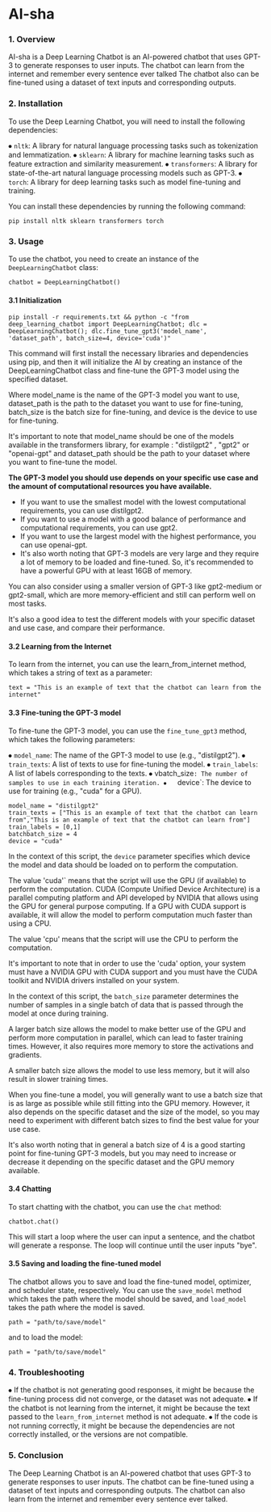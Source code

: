 # AI-sha #

### 1. Overview ### 

AI-sha is a Deep Learning Chatbot is an AI-powered chatbot that uses GPT-3 to generate responses to user inputs.
The chatbot can learn from the internet and remember every sentence ever talked
The chatbot also can be fine-tuned using a dataset of text inputs and corresponding outputs. 

### 2. Installation ### 

To use the Deep Learning Chatbot, you will need to install the following dependencies:

⦁	`nltk`: A library for natural language processing tasks such as tokenization and lemmatization.
⦁	`sklearn`: A library for machine learning tasks such as feature extraction and similarity measurement.
⦁	`transformers`: A library for state-of-the-art natural language processing models such as GPT-3.
⦁	`torch`: A library for deep learning tasks such as model fine-tuning and training.

You can install these dependencies by running the following command:

```pip install nltk sklearn transformers torch```

### 3. Usage ### 

To use the chatbot, you need to create an instance of the `DeepLearningChatbot` class:

```chatbot = DeepLearningChatbot()```

#### 3.1 Initialization #### 

```pip install -r requirements.txt && python -c "from deep_learning_chatbot import DeepLearningChatbot; dlc = DeepLearningChatbot(); dlc.fine_tune_gpt3('model_name', 'dataset_path', batch_size=4, device='cuda')"```

This command will first install the necessary libraries and dependencies using pip, and then it will initialize the AI by creating an instance of the DeepLearningChatbot class and fine-tune the GPT-3 model using the specified dataset.

Where model_name is the name of the GPT-3 model you want to use, dataset_path is the path to the dataset you want to use for fine-tuning, batch_size is the batch size for fine-tuning, and device is the device to use for fine-tuning.

It's important to note that model_name should be one of the models available in the transformers library, for example : "distilgpt2" , "gpt2" or "openai-gpt" and dataset_path should be the path to your dataset where you want to fine-tune the model.

**The GPT-3 model you should use depends on your specific use case and the amount of computational resources you have available.**

 - If you want to use the smallest model with the lowest computational requirements, you can use distilgpt2.
 - If you want to use a model with a good balance of performance and computational requirements, you can use gpt2.
 - If you want to use the largest model with the highest performance, you can use openai-gpt.
 - It's also worth noting that GPT-3 models are very large and they require a lot of memory to be loaded and fine-tuned. So, it's recommended to have a powerful GPU with at least 16GB of memory.

You can also consider using a smaller version of GPT-3 like gpt2-medium or gpt2-small, which are more memory-efficient and still can perform well on most tasks.

It's also a good idea to test the different models with your specific dataset and use case, and compare their performance.

#### 3.2 Learning from the Internet ####

To learn from the internet, you can use the learn_from_internet method, which takes a string of text as a parameter:

```text = "This is an example of text that the chatbot can learn from the internet"```

#### 3.3 Fine-tuning the GPT-3 model #### 

To fine-tune the GPT-3 model, you can use the `fine_tune_gpt3` method, which takes the following parameters:

⦁	`model_name`: The name of the GPT-3 model to use (e.g., "distilgpt2").
⦁	`train_texts`: A list of texts to use for fine-tuning the model.
⦁	`train_labels`: A list of labels corresponding to the texts.
⦁	vbatch_size`: The number of samples to use in each training iteration.
⦁	`device`: The device to use for training (e.g., "cuda" for a GPU).

```
model_name = "distilgpt2"
train_texts = ["This is an example of text that the chatbot can learn from","This is an example of text that the chatbot can learn from"]
train_labels = [0,1]
batchbatch_size = 4
device = "cuda"
```

In the context of this script, the `device` parameter specifies which device the model and data should be loaded on to perform the computation.

The value 'cuda'` means that the script will use the GPU (if available) to perform the computation. CUDA (Compute Unified Device Architecture) is a parallel computing platform and API developed by NVIDIA that allows using the GPU for general purpose computing. If a GPU with CUDA support is available, it will allow the model to perform computation much faster than using a CPU.

The value 'cpu' means that the script will use the CPU to perform the computation.

It's important to note that in order to use the 'cuda' option, your system must have a NVIDIA GPU with CUDA support and you must have the CUDA toolkit and NVIDIA drivers installed on your system.

In the context of this script, the `batch_size` parameter determines the number of samples in a single batch of data that is passed through the model at once during training.

A larger batch size allows the model to make better use of the GPU and perform more computation in parallel, which can lead to faster training times. However, it also requires more memory to store the activations and gradients.

A smaller batch size allows the model to use less memory, but it will also result in slower training times.

When you fine-tune a model, you will generally want to use a batch size that is as large as possible while still fitting into the GPU memory.
However, it also depends on the specific dataset and the size of the model, so you may need to experiment with different batch sizes to find the best value for your use case.

It's also worth noting that in general a batch size of 4 is a good starting point for fine-tuning GPT-3 models, but you may need to increase or decrease it depending on the specific dataset and the GPU memory available.

#### 3.4 Chatting ####

To start chatting with the chatbot, you can use the `chat` method:

```chatbot.chat()```

This will start a loop where the user can input a sentence, and the chatbot will generate a response. The loop will continue until the user inputs "bye".

#### 3.5 Saving and loading the fine-tuned model ####

The chatbot allows you to save and load the fine-tuned model, optimizer, and scheduler state, respectively. You can use the `save_model` method which takes the path where the model should be saved, and `load_model` takes the path where the model is saved.

```path = "path/to/save/model"```

and to load the model:

```path = "path/to/save/model"```

### 4. Troubleshooting ### 

⦁	If the chatbot is not generating good responses, it might be because the fine-tuning process did not converge, or the dataset was not adequate.
⦁	If the chatbot is not learning from the internet, it might be because the text passed to the `learn_from_internet` method is not adequate.
⦁	If the code is not running correctly, it might be because the dependencies are not correctly installed, or the versions are not compatible.

### 5. Conclusion ###

The Deep Learning Chatbot is an AI-powered chatbot that uses GPT-3 to generate responses to user inputs. The chatbot can be fine-tuned using a dataset of text inputs and corresponding outputs. The chatbot can also learn from the internet and remember every sentence ever talked. 

